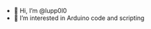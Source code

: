 - 👋 Hi, I’m @lupp0l0
- 👀 I’m interested in Arduino code and scripting

<!---
lupp0l0/lupp0l0 is a ✨ special ✨ repository because its `README.md` (this file) appears on your GitHub profile.
You can click the Preview link to take a look at your changes.
--->
